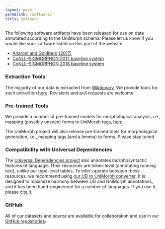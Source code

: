 ```yaml
---
layout: page
permalink: /software/
title: Software
---
```


The following software artifacts have been released for use on data annotated according to the UniMorph schema. Please let us know if you would like your software listed on this part of the website.

- [Aharoni and Goldberg (2017)](https://github.com/roeeaharoni/morphological-reinflection)
- [CoNLL–SIGMORPHON 2017 baseline system](https://github.com/sigmorphon/conll2017/tree/master/baseline)
- [CoNLL–SIGMORPHON 2018 baseline system](https://github.com/sigmorphon/conll2018)

### Extraction Tools

The majority of our data is extracted from [Wiktionary](https://www.wiktionary.org). We provide tools for such extraction [here](https://github.com/unimorph/wiktionary-tools). Revisions and pull requests are welcome. 

### Pre-trained Tools

We provide a number of pre-trained models for morphological analysis, i.e., mapping (possibly unseen) forms to UniMorph tags, [here](https://github.com/unimorph/analyzers). 

The UniMorph project will also release pre-trained tools for morphological generation, i.e., mapping tags (and a lemma) to forms. Please stay tuned.

### Compatibility with Universal Dependencies

The [Universal Dependencies project](http://universaldependencies.org) also annotates morphosyntactic features of language. Their resources are token-level (annotating running text), unlike our type-level tables. To inter-operate between these resources, we recommend using [our UD to UniMorph converter](https://github.com/unimorph/ud-compatibility). It is designed to maximize harmony between UD and UniMorph annotations, and it has been hand-engineered for a number of languages. If you use it, please [cite it](https://www.aclweb.org/anthology/papers/W/W18/W18-6011.bib).

### GitHub

All of our datasets and source are available for collaboration and use in our [GitHub repositories](https://github.com/unimorph).
